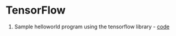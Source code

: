 # TensorFlow

1. Sample helloworld program using the tensorflow library - [code](https://github.com/Charan2396/TensorFlow/blob/master/helloworld.py)
